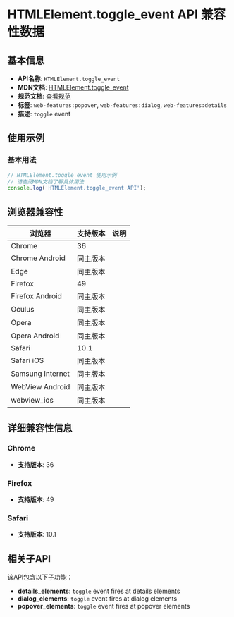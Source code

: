 # HTMLElement.toggle_event API 兼容性数据

## 基本信息

- **API名称**: `HTMLElement.toggle_event`
- **MDN文档**: [HTMLElement.toggle_event](https://developer.mozilla.org/docs/Web/API/HTMLElement/toggle_event)
- **规范文档**: [查看规范](https://html.spec.whatwg.org/multipage/indices.html#event-toggle)
- **标签**: `web-features:popover`, `web-features:dialog`, `web-features:details`
- **描述**: `toggle` event

## 使用示例

### 基本用法

```javascript
// HTMLElement.toggle_event 使用示例
// 请查阅MDN文档了解具体用法
console.log('HTMLElement.toggle_event API');
```

## 浏览器兼容性

| 浏览器 | 支持版本 | 说明 |
|--------|----------|------|
| Chrome | 36 |  |
| Chrome Android | 同主版本 |  |
| Edge | 同主版本 |  |
| Firefox | 49 |  |
| Firefox Android | 同主版本 |  |
| Oculus | 同主版本 |  |
| Opera | 同主版本 |  |
| Opera Android | 同主版本 |  |
| Safari | 10.1 |  |
| Safari iOS | 同主版本 |  |
| Samsung Internet | 同主版本 |  |
| WebView Android | 同主版本 |  |
| webview_ios | 同主版本 |  |

## 详细兼容性信息

### Chrome

- **支持版本**: 36

### Firefox

- **支持版本**: 49

### Safari

- **支持版本**: 10.1

## 相关子API

该API包含以下子功能：

- **details_elements**: `toggle` event fires at details elements
- **dialog_elements**: `toggle` event fires at dialog elements
- **popover_elements**: `toggle` event fires at popover elements

